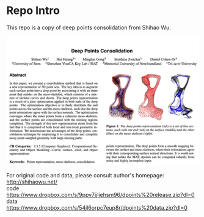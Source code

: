 # Repo Intro
This repo is a copy of deep points consolidation from Shihao Wu.  

<img src="https://github.com/peiyi-li/DeepPointsConsolidation/blob/master/abstract.png" />

For original code and data, please consult author's homepage:  
http://shihaowu.net/  
code  
https://www.dropbox.com/s/9ppv7jjliehsm96/dpoints%20release.zip?dl=0  
data  
https://www.dropbox.com/s/54jl6orpc7eup8r/dpoints%20data.zip?dl=0  
